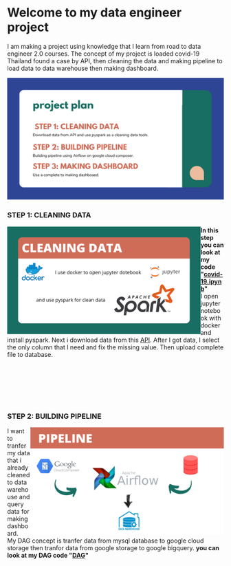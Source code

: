 # Welcome to my data engineer project
I am making a project using knowledge that I learn from road to data engineer 2.0 courses. The concept of my project is loaded covid-19 Thailand found a case by API, then cleaning the data and making pipeline to load data to data warehouse then making dashboard.

![projectplan](image/project-plan.png)


### STEP 1: CLEANING DATA

<img align="left" width="450" height="250" src="image/cleaning-data.png">

**In this step you can look at my code "[covid-19.ipynb](covid-19.ipynb)"**<br>
I open jupyter notebook with docker and install pyspark. Next i download data from this [API](https://covid19.ddc.moph.go.th/api/Cases/today-cases-line-lists). After I got data, I select the only column that I need and fix the missing value. Then upload complete file to database.<br><br><br><br><br><br><br>

### STEP 2: BUILDING PIPELINE
<img align="right" width="450" height="250" src="image/pipeline.png">

I want to tranfer my data that i already cleaned to data warehouse and query data for making dashboard.<br>
My DAG concept is tranfer data from mysql database to google cloud storage then tranfor data from google storage to google bigquery. **you can look at my DAG code "[DAG](project-covid.py)"**<br>


